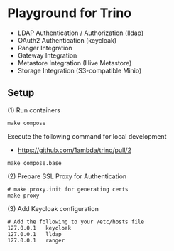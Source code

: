 # Playground for Trino

- LDAP Authentication / Authorization (lldap)
- OAuth2 Authentication (keycloak)
- Ranger Integration
- Gateway Integration
- Metastore Integration (Hive Metastore)
- Storage Integration (S3-compatible Minio)


## Setup

(1) Run containers

```
make compose
```


Execute the following command for local development
- https://github.com/1ambda/trino/pull/2

```
make compose.base
```



(2) Prepare SSL Proxy for Authentication

```
# make proxy.init for generating certs
make proxy
```

(3) Add Keycloak configuration

```
# Add the following to your /etc/hosts file
127.0.0.1   keycloak
127.0.0.1   lldap
127.0.0.1   ranger
```